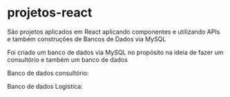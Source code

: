 # projetos-react

São projetos aplicados em React aplicando componentes e utilizando APIs e também construções de Bancos de Dados via MySQL

Foi criado um banco de dados via MySQL no propósito na ideia de fazer um consultório e também um banco de dados 

Banco de dados consultório:

Banco de dados Logistica: